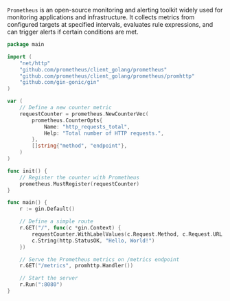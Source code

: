 `Prometheus` is an open-source monitoring and alerting toolkit widely used for monitoring applications and infrastructure.
It collects metrics from configured targets at specified intervals, evaluates rule expressions, and can trigger alerts if certain conditions are met.

```go
package main

import (
    "net/http"
    "github.com/prometheus/client_golang/prometheus"
    "github.com/prometheus/client_golang/prometheus/promhttp"
    "github.com/gin-gonic/gin"
)

var (
    // Define a new counter metric
    requestCounter = prometheus.NewCounterVec(
        prometheus.CounterOpts{
            Name: "http_requests_total",
            Help: "Total number of HTTP requests.",
        },
        []string{"method", "endpoint"},
    )
)

func init() {
    // Register the counter with Prometheus
    prometheus.MustRegister(requestCounter)
}

func main() {
    r := gin.Default()

    // Define a simple route
    r.GET("/", func(c *gin.Context) {
        requestCounter.WithLabelValues(c.Request.Method, c.Request.URL.Path).Inc() // Increment counter
        c.String(http.StatusOK, "Hello, World!")
    })

    // Serve the Prometheus metrics on /metrics endpoint
    r.GET("/metrics", promhttp.Handler())

    // Start the server
    r.Run(":8080")
}
```
